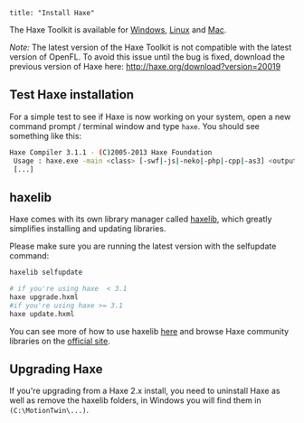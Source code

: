 ```
title: "Install Haxe"
```

The Haxe Toolkit is available for [Windows](http://haxe.org/file/haxe-3.1.1-win.exe), [Linux](http://www.openfl.org/haxe-3.1.1-linux-installer.tar.gz) and [Mac](http://haxe.org/file/haxe-3.1.1-osx-installer.pkg).

*Note:* The latest version of the Haxe Toolkit is not compatible with the latest version of OpenFL. To avoid this issue until the bug is fixed, download the previous version of Haxe here: http://haxe.org/download?version=20019

## Test Haxe installation

For a simple test to see if Haxe is now working on your system, open a new command prompt / terminal window and type ```haxe```. You should see something like this:

```bash
Haxe Compiler 3.1.1 - (C)2005-2013 Haxe Foundation
 Usage : haxe.exe -main <class> [-swf|-js|-neko|-php|-cpp|-as3] <output> [options]
 [...]
```

## haxelib

Haxe comes with its own library manager called [haxelib](http://lib.haxe.org/), which greatly simplifies installing and updating libraries.

Please make sure you are running the latest version with the selfupdate command:

``` bash
haxelib selfupdate

# if you're using haxe  < 3.1
haxe upgrade.hxml
#if you're using haxe >= 3.1
haxe update.hxml
```

You can see more of how to use haxelib [here](http://haxe.org/doc/haxelib/using_haxelib) and browse Haxe community libraries on the [official site](http://lib.haxe.org/).

## Upgrading Haxe

If you're upgrading from a Haxe 2.x install, you need to uninstall Haxe as well as remove the haxelib folders, in Windows you will find them in ```(C:\MotionTwin\...)```.

